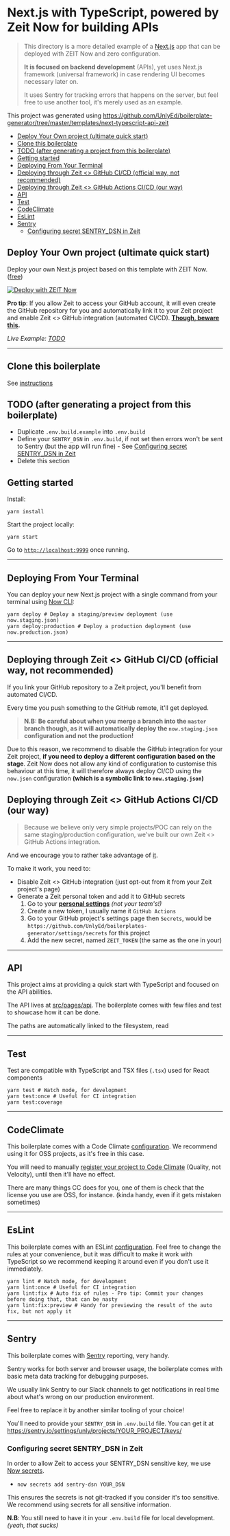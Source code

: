# Next.js with TypeScript, powered by Zeit Now for building APIs

> This directory is a more detailed example of a [Next.js](https://nextjs.org) app that can be deployed with ZEIT Now and zero configuration.
>
> **It is focused on backend development** (APIs), yet uses Next.js framework (universal framework) in case rendering UI becomes necessary later on.
>
> It uses Sentry for tracking errors that happens on the server, but feel free to use another tool, it's merely used as an example.

This project was generated using https://github.com/UnlyEd/boilerplate-generator/tree/master/templates/next-typescript-api-zeit

<!-- toc -->

- [Deploy Your Own project (ultimate quick start)](#deploy-your-own-project-ultimate-quick-start)
- [Clone this boilerplate](#clone-this-boilerplate)
- [TODO (after generating a project from this boilerplate)](#todo-after-generating-a-project-from-this-boilerplate)
- [Getting started](#getting-started)
- [Deploying From Your Terminal](#deploying-from-your-terminal)
- [Deploying through Zeit <> GitHub CI/CD (official way, not recommended)](#deploying-through-zeit--github-cicd-official-way-not-recommended)
- [Deploying through Zeit <> GitHub Actions CI/CD (our way)](#deploying-through-zeit--github-actions-cicd-our-way)
- [API](#api)
- [Test](#test)
- [CodeClimate](#codeclimate)
- [EsLint](#eslint)
- [Sentry](#sentry)
  * [Configuring secret SENTRY_DSN in Zeit](#configuring-secret-sentry_dsn-in-zeit)

<!-- tocstop -->

## Deploy Your Own project (ultimate quick start)

Deploy your own Next.js project based on this template with ZEIT Now. ([free](https://zeit.co/pricing))

[![Deploy with ZEIT Now](https://zeit.co/button)](https://zeit.co/new/project?template=https://github.com/UnlyEd/boilerplate-generator/tree/master/templates/next-typescript-api-zeit)

**Pro tip**: If you allow Zeit to access your GitHub account, it will even create the GitHub repository for you and automatically link it to your Zeit project and enable Zeit <> GitHub integration (automated CI/CD). 
**[Though, beware this](#deploying-through-zeit--github-cicd-official-way-not-recommended).**

_Live Example: [TODO]()_

---

## Clone this boilerplate

See [instructions](../../README.md#usage)

## TODO (after generating a project from this boilerplate)

- Duplicate `.env.build.example` into `.env.build`
- Define your `SENTRY_DSN` in `.env.build`, if not set then errors won't be sent to Sentry (but the app will run fine) - See [Configuring secret SENTRY_DSN in Zeit](#configuring-secret-sentry_dsn-in-zeit)
- Delete this section

## Getting started

Install:

```
yarn install
```

Start the project locally:

```
yarn start
```

Go to [`http://localhost:9999`](http://localhost:9999) once running.

---

## Deploying From Your Terminal

You can deploy your new Next.js project with a single command from your terminal using [Now CLI](https://zeit.co/download):

```shell
yarn deploy # Deploy a staging/preview deployment (use now.staging.json)
yarn deploy:production # Deploy a production deployment (use now.production.json)
```

---

## Deploying through Zeit <> GitHub CI/CD (official way, not recommended)

If you link your GitHub repository to a Zeit project, you'll benefit from automated CI/CD.

Every time you push something to the GitHub remote, it'll get deployed.

> **N.B: Be careful about when you merge a branch into the `master` branch though, as it will automatically deploy the `now.staging.json` configuration and not the production!**

Due to this reason, we recommend to disable the GitHub integration for your Zeit project, **if you need to deploy a different configuration based on the stage**.
Zeit Now does not allow any kind of configuration to customise this behaviour at this time, it will therefore always deploy CI/CD using the `now.json` configuration **(which is a symbolic link to `now.staging.json`)**

## Deploying through Zeit <> GitHub Actions CI/CD (our way)

> Because we believe only very simple projects/POC can rely on the same staging/production configuration, we've built our own Zeit <> GitHub Actions integration.

And we encourage you to rather take advantage of [it](./.github/workflows).

To make it work, you need to:
- Disable Zeit <> GitHub integration (just opt-out from it from your Zeit project's page)
- Generate a Zeit personal token and add it to GitHub secrets
    1. Go to your **[personal settings](https://zeit.co/account/tokens)** *(not your team's!)*
    1. Create a new token, I usually name it `GitHub Actions`
    1. Go to your GitHub project's settings page then `Secrets`, would be `https://github.com/UnlyEd/boilerplates-generator/settings/secrets` for this project
    1. Add the new secret, named `ZEIT_TOKEN` (the same as the one in your)

---

## API

This project aims at providing a quick start with TypeScript and focused on the API abilities.

The API lives at [src/pages/api](./src/pages/api). The boilerplate comes with few files and test to showcase how it can be done.

The paths are automatically linked to the filesystem, read 

---

## Test

Test are compatible with TypeScript and TSX files (`.tsx`) used for React components

```
yarn test # Watch mode, for development
yarn test:once # Useful for CI integration
yarn test:coverage
```

---

## CodeClimate

This boilerplate comes with a Code Climate [configuration](.codeclimate.yml). We recommend using it for OSS projects, as it's free in this case.

You will need to manually [register your project to Code Climate](https://codeclimate.com/dashboard) (Quality, not Velocity), until then it'll have no effect.  

There are many things CC does for you, one of them is check that the license you use are OSS, for instance. (kinda handy, even if it gets mistaken sometimes)


---

## EsLint

This boilerplate comes with an ESLint [configuration](.eslintrc.yml). Feel free to change the rules at your convenience, 
but it was difficult to make it work with TypeScript so we recommend keeping it around even if you don't use it immediately.

```
yarn lint # Watch mode, for development
yarn lint:once # Useful for CI integration
yarn lint:fix # Auto fix of rules - Pro tip: Commit your changes before doing that, that can be nasty
yarn lint:fix:preview # Handy for previewing the result of the auto fix, but not apply it
```


---

## Sentry

This boilerplate comes with [Sentry](https://sentry.io/) reporting, very handy.

Sentry works for both server and browser usage, the boilerplate comes with basic meta data tracking for debugging purposes.

We usually link Sentry to our Slack channels to get notifications in real time about what's wrong on our production environment.

Feel free to replace it by another similar tooling of your choice!

You'll need to provide your `SENTRY_DSN` in `.env.build` file. You can get it at https://sentry.io/settings/unly/projects/YOUR_PROJECT/keys/

### Configuring secret SENTRY_DSN in Zeit

In order to allow Zeit to access your SENTRY_DSN sensitive key, we use [Now secrets](https://zeit.co/docs/v2/environment-variables-and-secrets).

- `now secrets add sentry-dsn YOUR_DSN`

This ensures the secrets is not git-tracked if you consider it's too sensitive. We recommend using secrets for all sensitive information.

**N.B**: You still need to have it in your `.env.build` file for local development. _(yeah, that sucks)_
